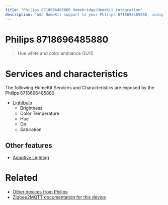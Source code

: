 ```yaml
---
title: "Philips 8718696485880 Homebridge/HomeKit integration"
description: "Add HomeKit support to your Philips 8718696485880, using Homebridge, Zigbee2MQTT and homebridge-z2m."
---
```

<!---
This file has been GENERATED using src/docgen/docgen.ts
DO NOT EDIT THIS FILE MANUALLY!
-->
# Philips 8718696485880
> Hue white and color ambiance GU10


# Services and characteristics
The following HomeKit Services and Characteristics are exposed by
the Philips 8718696485880

* [Lightbulb](../../light.md)
  * Brightness
  * Color Temperature
  * Hue
  * On
  * Saturation

## Other features
* [Adaptive Lighting](../../light.md)

# Related
* [Other devices from Philips](../index.md#philips)
* [Zigbee2MQTT documentation for this device](https://www.zigbee2mqtt.io/devices/8718696485880.html)